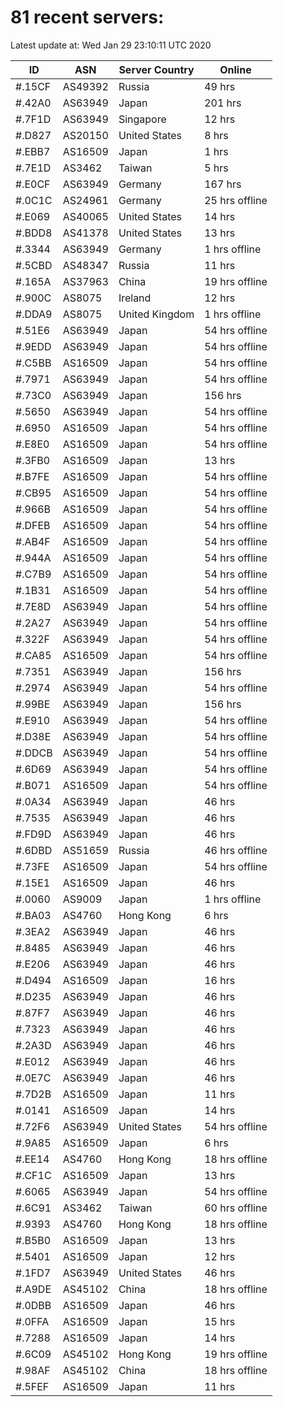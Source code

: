 # 81 recent servers:

Latest update at: Wed Jan 29 23:10:11 UTC 2020

| ID | ASN | Server Country | Online |
| -- | --- | -------------- | ------ |
| #.15CF | AS49392 | Russia | 49 hrs |
| #.42A0 | AS63949 | Japan | 201 hrs |
| #.7F1D | AS63949 | Singapore | 12 hrs |
| #.D827 | AS20150 | United States | 8 hrs |
| #.EBB7 | AS16509 | Japan | 1 hrs |
| #.7E1D | AS3462 | Taiwan | 5 hrs |
| #.E0CF | AS63949 | Germany | 167 hrs |
| #.0C1C | AS24961 | Germany | 25 hrs offline |
| #.E069 | AS40065 | United States | 14 hrs |
| #.BDD8 | AS41378 | United States | 13 hrs |
| #.3344 | AS63949 | Germany | 1 hrs offline |
| #.5CBD | AS48347 | Russia | 11 hrs |
| #.165A | AS37963 | China | 19 hrs offline |
| #.900C | AS8075 | Ireland | 12 hrs |
| #.DDA9 | AS8075 | United Kingdom | 1 hrs offline |
| #.51E6 | AS63949 | Japan | 54 hrs offline |
| #.9EDD | AS63949 | Japan | 54 hrs offline |
| #.C5BB | AS16509 | Japan | 54 hrs offline |
| #.7971 | AS63949 | Japan | 54 hrs offline |
| #.73C0 | AS63949 | Japan | 156 hrs |
| #.5650 | AS63949 | Japan | 54 hrs offline |
| #.6950 | AS16509 | Japan | 54 hrs offline |
| #.E8E0 | AS16509 | Japan | 54 hrs offline |
| #.3FB0 | AS16509 | Japan | 13 hrs |
| #.B7FE | AS16509 | Japan | 54 hrs offline |
| #.CB95 | AS16509 | Japan | 54 hrs offline |
| #.966B | AS16509 | Japan | 54 hrs offline |
| #.DFEB | AS16509 | Japan | 54 hrs offline |
| #.AB4F | AS16509 | Japan | 54 hrs offline |
| #.944A | AS16509 | Japan | 54 hrs offline |
| #.C7B9 | AS16509 | Japan | 54 hrs offline |
| #.1B31 | AS16509 | Japan | 54 hrs offline |
| #.7E8D | AS63949 | Japan | 54 hrs offline |
| #.2A27 | AS63949 | Japan | 54 hrs offline |
| #.322F | AS63949 | Japan | 54 hrs offline |
| #.CA85 | AS16509 | Japan | 54 hrs offline |
| #.7351 | AS63949 | Japan | 156 hrs |
| #.2974 | AS63949 | Japan | 54 hrs offline |
| #.99BE | AS63949 | Japan | 156 hrs |
| #.E910 | AS63949 | Japan | 54 hrs offline |
| #.D38E | AS63949 | Japan | 54 hrs offline |
| #.DDCB | AS63949 | Japan | 54 hrs offline |
| #.6D69 | AS63949 | Japan | 54 hrs offline |
| #.B071 | AS16509 | Japan | 54 hrs offline |
| #.0A34 | AS63949 | Japan | 46 hrs |
| #.7535 | AS63949 | Japan | 46 hrs |
| #.FD9D | AS63949 | Japan | 46 hrs |
| #.6DBD | AS51659 | Russia | 46 hrs offline |
| #.73FE | AS16509 | Japan | 54 hrs offline |
| #.15E1 | AS16509 | Japan | 46 hrs |
| #.0060 | AS9009 | Japan | 1 hrs offline |
| #.BA03 | AS4760 | Hong Kong | 6 hrs |
| #.3EA2 | AS63949 | Japan | 46 hrs |
| #.8485 | AS63949 | Japan | 46 hrs |
| #.E206 | AS63949 | Japan | 46 hrs |
| #.D494 | AS16509 | Japan | 16 hrs |
| #.D235 | AS63949 | Japan | 46 hrs |
| #.87F7 | AS63949 | Japan | 46 hrs |
| #.7323 | AS63949 | Japan | 46 hrs |
| #.2A3D | AS63949 | Japan | 46 hrs |
| #.E012 | AS63949 | Japan | 46 hrs |
| #.0E7C | AS63949 | Japan | 46 hrs |
| #.7D2B | AS16509 | Japan | 11 hrs |
| #.0141 | AS16509 | Japan | 14 hrs |
| #.72F6 | AS63949 | United States | 54 hrs offline |
| #.9A85 | AS16509 | Japan | 6 hrs |
| #.EE14 | AS4760 | Hong Kong | 18 hrs offline |
| #.CF1C | AS16509 | Japan | 13 hrs |
| #.6065 | AS63949 | Japan | 54 hrs offline |
| #.6C91 | AS3462 | Taiwan | 60 hrs offline |
| #.9393 | AS4760 | Hong Kong | 18 hrs offline |
| #.B5B0 | AS16509 | Japan | 13 hrs |
| #.5401 | AS16509 | Japan | 12 hrs |
| #.1FD7 | AS63949 | United States | 46 hrs |
| #.A9DE | AS45102 | China | 18 hrs offline |
| #.0DBB | AS16509 | Japan | 46 hrs |
| #.0FFA | AS16509 | Japan | 15 hrs |
| #.7288 | AS16509 | Japan | 14 hrs |
| #.6C09 | AS45102 | Hong Kong | 19 hrs offline |
| #.98AF | AS45102 | China | 18 hrs offline |
| #.5FEF | AS16509 | Japan | 11 hrs |

